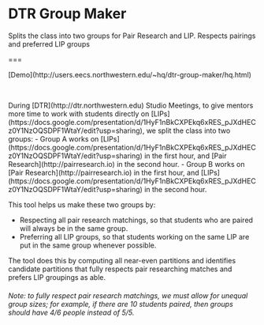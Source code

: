 # DTR Group Maker
Splits the class into two groups for Pair Research and LIP. Respects pairings and preferred LIP groups

===
<p>[Demo](http://users.eecs.northwestern.edu/~hq/dtr-group-maker/hq.html)</p>
<br/>
<p>
During [DTR](http://dtr.northwestern.edu) Studio Meetings, to give mentors more time to work with students directly on [LIPs](https://docs.google.com/presentation/d/1HyF1nBkCXPEkq6xRES_pJXdHECz0Y1NzOQSDPF1WtaY/edit?usp=sharing), we split the class into two groups:
- Group A works on [LIPs](https://docs.google.com/presentation/d/1HyF1nBkCXPEkq6xRES_pJXdHECz0Y1NzOQSDPF1WtaY/edit?usp=sharing) in the first hour, and [Pair Research](http://pairresearch.io) in the second hour.
- Group B works on [Pair Research](http://pairresearch.io) in the first hour, and [LIPs](https://docs.google.com/presentation/d/1HyF1nBkCXPEkq6xRES_pJXdHECz0Y1NzOQSDPF1WtaY/edit?usp=sharing) in the second hour.

This tool helps us make these two groups by:
- Respecting all pair research matchings, so that students who are paired will always be in the same group.
- Preferring all LIP groups, so that students working on the same LIP are put in the same group whenever possible.

The tool does this by computing all near-even partitions and identifies candidate partitions that fully respects pair researching matches and prefers LIP groupings as able.
</p>  
  

###### Note: to fully respect pair research matchings, we must allow for unequal group sizes; for example, if there are 10 students paired, then groups should have 4/6 people instead of 5/5.
